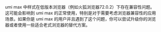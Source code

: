 umi max 中样式在低版本浏览器（例如火狐浏览器72.0.2）下存在兼容性问题。这可能会影响到 umi max 的正常使用，特别是对于需要考虑浏览器兼容性的应用场景。如果你是 umi max 的用户并且遇到了这个问题，你可以尝试升级你的浏览器或者使用一些适合老式浏览器的替代方案。

